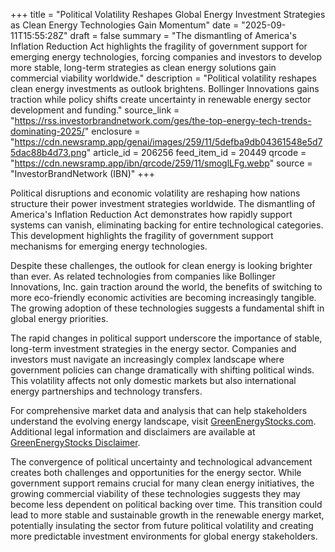 +++
title = "Political Volatility Reshapes Global Energy Investment Strategies as Clean Energy Technologies Gain Momentum"
date = "2025-09-11T15:55:28Z"
draft = false
summary = "The dismantling of America's Inflation Reduction Act highlights the fragility of government support for emerging energy technologies, forcing companies and investors to develop more stable, long-term strategies as clean energy solutions gain commercial viability worldwide."
description = "Political volatility reshapes clean energy investments as outlook brightens. Bollinger Innovations gains traction while policy shifts create uncertainty in renewable energy sector development and funding."
source_link = "https://rss.investorbrandnetwork.com/ges/the-top-energy-tech-trends-dominating-2025/"
enclosure = "https://cdn.newsramp.app/genai/images/259/11/5defba9db04361548e5d75dac88b4d73.png"
article_id = 206256
feed_item_id = 20449
qrcode = "https://cdn.newsramp.app/ibn/qrcode/259/11/smoglLFg.webp"
source = "InvestorBrandNetwork (IBN)"
+++

<p>Political disruptions and economic volatility are reshaping how nations structure their power investment strategies worldwide. The dismantling of America's Inflation Reduction Act demonstrates how rapidly support systems can vanish, eliminating backing for entire technological categories. This development highlights the fragility of government support mechanisms for emerging energy technologies.</p><p>Despite these challenges, the outlook for clean energy is looking brighter than ever. As related technologies from companies like Bollinger Innovations, Inc. gain traction around the world, the benefits of switching to more eco-friendly economic activities are becoming increasingly tangible. The growing adoption of these technologies suggests a fundamental shift in global energy priorities.</p><p>The rapid changes in political support underscore the importance of stable, long-term investment strategies in the energy sector. Companies and investors must navigate an increasingly complex landscape where government policies can change dramatically with shifting political winds. This volatility affects not only domestic markets but also international energy partnerships and technology transfers.</p><p>For comprehensive market data and analysis that can help stakeholders understand the evolving energy landscape, visit <a href="https://www.greenenergystocks.com" rel="nofollow" target="_blank">GreenEnergyStocks.com</a>. Additional legal information and disclaimers are available at <a href="https://www.greenenergystocks.com/disclaimer" rel="nofollow" target="_blank">GreenEnergyStocks Disclaimer</a>.</p><p>The convergence of political uncertainty and technological advancement creates both challenges and opportunities for the energy sector. While government support remains crucial for many clean energy initiatives, the growing commercial viability of these technologies suggests they may become less dependent on political backing over time. This transition could lead to more stable and sustainable growth in the renewable energy market, potentially insulating the sector from future political volatility and creating more predictable investment environments for global energy stakeholders.</p>
